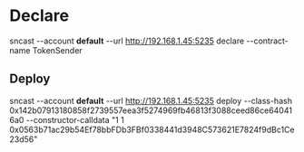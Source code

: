 # Declare

sncast --account __default__ --url http://192.168.1.45:5235 declare --contract-name TokenSender

## Deploy

sncast --account __default__ --url http://192.168.1.45:5235 deploy --class-hash 0x142b07913180858f2739557eea3f5274969fb46813f3088ceed86ce640416a0 --constructor-calldata "1 1 0x0563b71ac29b54Ef78bbFDb3FBf0338441d3948C573621E7824f9dBc1Ce23d56"
